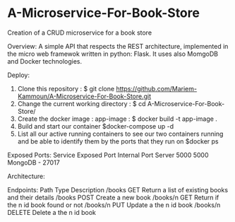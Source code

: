 # A-Microservice-For-Book-Store
Creation of a CRUD microservice for a book store

Overview:
A simple API that respects the REST architecture, implemented in the micro web framewok written in python: Flask. 
It uses also MomgoDB and Docker technologies.  

Deploy:
1. Clone this repository  : $ git clone https://github.com/Mariem-Kammoun/A-Microservice-For-Book-Store.git
2. Change the current working directory : $ cd A-Microservice-For-Book-Store/
3. Create the docker image : app-image   : $ docker build -t app-image . 
4. Build and start our container $docker-compose up -d
5. List all our active running containers to see our two containers running and be able to identify them by the ports
 that they run on $docker ps

Exposed Ports:
Service	Exposed Port	Internal Port
Server	   5000	           5000
MongoDB	    -	          27017

Architecture:


Endpoints:
Path	Type	Description
/books	 GET	Return a list of existing books and their details
/books	 POST	Create a new book
/books/n GET	Return if the n id book found or not
/books/n PUT    Update a the n id book
/books/n DELETE   Delete a the n id book
